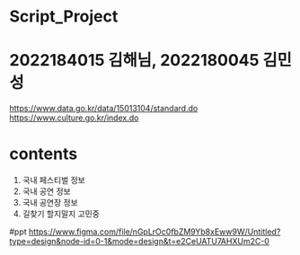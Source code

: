 # Script_Project

# 2022184015 김해님, 2022180045 김민성

https://www.data.go.kr/data/15013104/standard.do
https://www.culture.go.kr/index.do

# contents #

1. 국내 페스티벌 정보
2. 국내 공연 정보
3. 국내 공연장 정보
4. 길찾기 할지말지 고민중

#ppt
https://www.figma.com/file/nGpLrOc0fbZM9Yb8xEww9W/Untitled?type=design&node-id=0-1&mode=design&t=e2CeUATU7AHXUm2C-0
